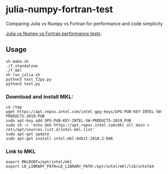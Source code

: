 # julia-numpy-fortran-test
Comparing Julia vs Numpy vs Fortran for performance and code simplicity

[Julia vs Numpy vs Fortran performance tests](https://www.matecdev.com/posts/numpy-julia-fortran.html).

## Usage
```
sh make.sh
./f_standalone
./f_mkl
sh run_julia.sh
python3 test_f2py.py
python3 test.py
```

### Download and install MKL:
```
cd /tmp
wget https://apt.repos.intel.com/intel-gpg-keys/GPG-PUB-KEY-INTEL-SW-PRODUCTS-2019.PUB
sudo apt-key add GPG-PUB-KEY-INTEL-SW-PRODUCTS-2019.PUB
sudo sh -c 'echo deb https://apt.repos.intel.com/mkl all main > /etc/apt/sources.list.d/intel-mkl.list'
sudo apt-get update
sudo apt-get install intel-mkl-64bit-2018.2-046
```
### Link to MKL
```
export MKLROOT=/opt/intel/mkl
export LD_LIBRARY_PATH=LD_LIBRARY_PATH:/opt/intel/mkl/lib/intel64
```
